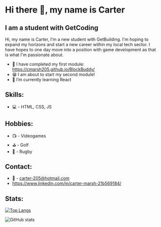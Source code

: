 # Hi there 👋, my name is Carter
## I am a student with GetCoding
Hi, my name is Carter, I'm a new student with GetBuilding. I'm hoping to expand my horizons and start a new career within my local tech sector. I have hopes to one day move into a position with game development as that is what I'm passionate about.


- 🔭 I have completed my first module: https://cmarsh205.github.io/BlockBuddy/
- 😁 I am about to start my second module!
- 🌱 I’m currently learning React
  


## Skills:
* 💻 - HTML, CSS, JS

## Hobbies:
* 📺 - Videogames
* ⛳ - Golf
* 🏉 - Rugby

## Contact:
* 📧 - carter-205@hotmail.com
* https://www.linkedin.com/in/carter-marsh-21b569184/

## Stats:

[![Top Langs](https://github-readme-stats.vercel.app/api/top-langs/?username=Cmarsh205)](https://github.com/anuraghazra/github-readme-stats)

![GitHub stats](https://github-readme-stats.vercel.app/api?username=Cmarsh205&show_icons=true)  


